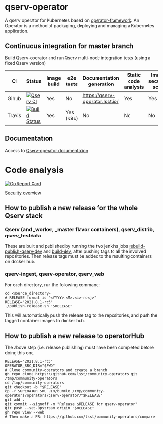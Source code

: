 # qserv-operator

A qserv operator for Kubernetes based on [operator-framework](https://github.com/operator-framework). An Operator is a method of packaging, deploying and managing a Kubernetes application.

## Continuous integration for master branch

Build Qserv-operator and run Qserv multi-node integration tests (using a fixed Qserv version)

| CI       | Status                                                                                                                                                           | Image build  | e2e tests | Documentation generation        | Static code analysis  | Image security scan |
|----------|------------------------------------------------------------------------------------------------------------------------------------------------------------------|--------------|-----------|---------------------------------|-----------------------|---------------------|
| Gihub    | [![Qserv CI](https://github.com/lsst/qserv-operator/workflows/CI/badge.svg?branch=master)](https://github.com/lsst/qserv-operator/actions?query=workflow%3A"CI") | Yes          | No        | https://qserv-operator.lsst.io/ | Yes                   | Yes                 |
| Travis   | [![Build Status](https://travis-ci.org/lsst/qserv-operator.svg?branch=master)](https://travis-ci.org/lsst/qserv-operator)                                        | Yes          | Yes (k8s) | No                              | No                    | No                  |

## Documentation

Access to [Qserv-operator documentation](https://qserv-operator.lsst.io/)

# Code analysis

[![Go Report Card](https://goreportcard.com/badge/github.com/xrootd/xrootd-k8s-operator)](https://goreportcard.com/report/github.com/xrootd/xrootd-k8s-operator)

[Security overview](https://github.com/lsst/qserv-operator/security)

## How to publish a new release for the whole Qserv stack

### Qserv (and _worker, _master flavor containers), qserv_distrib, qserv_testdata

These are built and published by running the two jenkins jobs  [rebuild-publish-qserv-dev](https://ci.lsst.codes/blue/organizations/jenkins/dax%2Frelease%2Frebuild_publish_qserv-dev/activity) and [build-dev](https://ci.lsst.codes/blue/organizations/jenkins/dax%2Fdocker%2Fbuild-dev/activity), after pushing tags to all the involved repositories. Then release tags must be added to the resulting containers on docker hub.

### qserv-ingest, qserv-operator, qserv_web

For each directory, run the following command:

```
cd <source_directory>
# RELEASE format is "<YYYY>.<M>.<i>-rc<j>"
RELEASE="2021.8.1-rc3"
./publish-release.sh "$RELEASE"
```

This will automatically push the release tag to the repositories, and push the tagged container images to docker hub.

## How to publish a new release to operatorHub

The above step (i.e. release publishing) must have been completed before doing this one.

```
RELEASE="2021.8.1-rc3"
OPERATOR_SRC_DIR="$PWD"
# Clone community-operators and create a branch
gh repo clone https://github.com/lsst/community-operators.git /tmp/community-operators
cd /tmp/community-operators
git checkout -b "$RELEASE"
cp -r $OPERATOR_SRC_DIR/bundle /tmp/community-operators/operators/qserv-operator/"$RELEASE"
git add .
git commit --signoff -m "Release $RELEASE for qserv-operator"
git push --set-upstream origin "$RELEASE"
gh repo view --web
# Then make a PR: https://github.com/lsst/community-operators/compare
```
